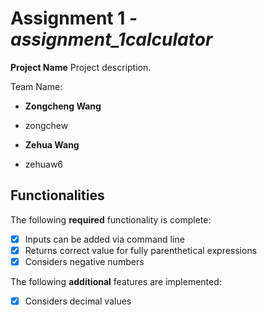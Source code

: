 # Assignment 1 - *assignment_1calculator*

**Project Name** Project description.

Team Name:
* **Zongcheng Wang**
- zongchew
* **Zehua Wang**
- zehuaw6

## Functionalities
[//]: # (Write [x] to mark off what was accomplished.<br/>)
The following **required** functionality is complete:

* [x] Inputs can be added via command line
* [x] Returns correct value for fully parenthetical expressions
* [x] Considers negative numbers

[//]: # (* [ ] Got any features?)
The following **additional** features are implemented:<br/>
* [x] Considers decimal values


